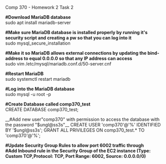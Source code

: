 Comp 370 - Homework 2 
Task 2

__#Download MariaDB database__  
sudo apt install mariadb-server

__#Make sure MariaDB database is installed properly by running it's security script and creating a pw so that you can log into it__   
sudo mysql_secure_installation

__#Make it so MariaDB allows external connections by updating the bind-address to equal 0.0.0.0 so that any IP address can access__  
sudo vim /etc/mysql/mariadb.conf.d/50-server.cnf

__#Restart MariaDB__  
sudo systemctl restart mariadb

__#Log into the MariaDB database__  
sudo mysql -u root -p

__#Create Database called comp370_test__  
CREATE DATABASE comp370_test;

__#Add new user"comp370" with permission to access the database with the password "$ungl@ss3s"__  
CREATE USER 'comp370'@'%' IDENTIFIED BY '$ungl@ss3s';
GRANT ALL PRIVILEGES ON comp370_test.* TO 'comp370'@'%';

__#Update Security Group Rules to allow port 6002 traffic through__  
__#Add Inbound rule in the Security Group of the EC2 instance (Type: Custom TCP,Protocol: TCP, Port Range: 6002, Source: 0.0.0.0/0)__
